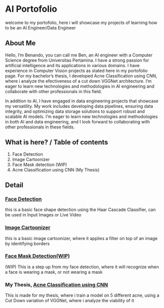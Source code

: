 # AI Portofolio
welcome to my portofolio, here i will showcase my projects of learning how to be an AI Engineer/Data Engineer

## About Me
Hello, I’m Benando, you can call me Ben, an AI engineer with a Computer Science degree from Universitas Pertamina. I have a strong passion for artificial intelligence and its applications in various domains. I have experience in Computer Vision projects as stated here in my portofolio page. For my bachelor’s thesis, I developed Acne Classification using CNN, where i analyze the efectiveness of a cut down VGGNet architecture. I’m eager to learn new technologies and methodologies in AI engineering and collaborate with other professionals in this field.

In addition to AI, I have engaged in data engineering projects that showcase my versatility. My work includes developing data pipelines, ensuring data integrity, and optimizing data storage solutions to support robust and scalable AI models. I’m eager to learn new technologies and methodologies in both AI and data engineering, and I look forward to collaborating with other professionals in these fields.

## What is here? / Table of contents
1. Face Detection
2. Image Cartoonizer
3. Face Mask detection (WIP)
4. Acne Classification using CNN (My Thesis)

## Detail
### [Face Detection](https://github.com/Mbendo/Face-Detection)
this is a basic face shape detection using the Haar Cascade Classifier, can be used in Input Images or Live Video

### [Image Cartoonizer](https://github.com/Mbendo/Image-Cartoonizer)
this is a basic image cartoonizer, where it applies a filter on top of an image by identifying borders

### [Face Mask Detection(WIP)](https://github.com/Mbendo/Image-Cartoonizer)
(WIP)
This is a step up from my face detection, where it will recognize when a face is wearing a mask, or not wearing a mask

### My Thesis, [Acne Classification using CNN](https://github.com/Mbendo/DeteksiJerawat)
This is made for my thesis, where i train a model on 5 different acne, using a Cut Down variation of VGGNet, where i analyze the viability of it
